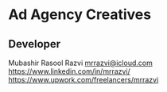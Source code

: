 # Ad Agency Creatives

## Developer

Mubashir Rasool Razvi <mrrazvi@icloud.com>
https://www.linkedin.com/in/mrrazvi/
https://www.upwork.com/freelancers/mrrazvi
